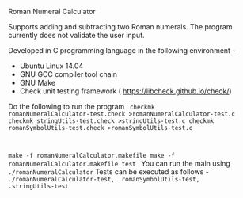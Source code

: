 Roman Numeral Calculator

Supports adding and subtracting two Roman numerals. The program currently does not validate the user input.

Developed in C programming language in the following environment -
- Ubuntu	Linux 14.04
-	GNU	GCC	compiler	tool	chain
-	GNU	Make
-	Check	unit	testing	framework	(	https://libcheck.github.io/check/)

Do the following to run the program
<code>
checkmk romanNumeralCalculator-test.check >romanNumeralCalculator-test.c
checkmk stringUtils-test.check >stringUtils-test.c
checkmk romanSymbolUtils-test.check >romanSymbolUtils-test.c

make -f romanNumeralCalculator.makefile
make -f romanNumeralCalculator.makefile test
</code>
You can run the main using <code>./romanNumeralCalculator</code>
Tests can be executed as follows - <code>./romanNumeralCalculator-test, .romanSymbolUtils-test, .stringUtils-test</code>
